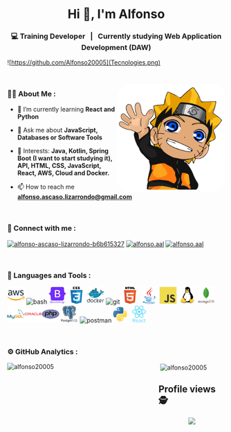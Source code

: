 <h1 align="center">Hi 👋, I'm Alfonso</h1>
<h3 align="center">💻 Training Developer &nbsp; | &nbsp;  Currently studying Web Application Development (DAW)</h3>

![https://github.com/Alfonso20005](Tecnologies.png)

<br>

### 👨‍💻 About Me :
<div style="display: inline_block">
  <img align="right" width="250" height="250" style="border-radius:30px; margin-top: -50px;" src="naruto.gif?raw=true" />

- 🌱 I’m currently learning **React and Python**

- 💬 Ask me about **JavaScript, Databases or Software Tools**

- 🎯 Interests: **Java, Kotlin, Spring Boot (I want to start studying it), API, HTML, CSS, JavaScript, React, AWS, Cloud and Docker.**

- 📫 How to reach me **alfonso.ascaso.lizarrondo@gmail.com**
</div>

<br>

### 🔗 Connect with me :
<p align="left">
<a href="https://linkedin.com/in/alfonso-ascaso-lizarrondo-b6b615327" target="blank"><img align="center" src="https://raw.githubusercontent.com/rahuldkjain/github-profile-readme-generator/master/src/images/icons/Social/linked-in-alt.svg" alt="alfonso-ascaso-lizarrondo-b6b615327" height="30" width="40" /></a>
<a href="https://instagram.com/alfonso.aal" target="blank"><img align="center" src="https://raw.githubusercontent.com/rahuldkjain/github-profile-readme-generator/master/src/images/icons/Social/instagram.svg" alt="alfonso.aal" height="30" width="40" /></a>
<a href="https://github.com/Alfonso20005" target="blank"><img align="center" src="https://raw.githubusercontent.com/rahuldkjain/github-profile-readme-generator/master/src/images/icons/Social/github.svg" alt="alfonso.aal" height="30" width="40" /></a>

</p>

<br>

### 🔨 Languages and Tools :

<p align="left"> <img src="https://raw.githubusercontent.com/devicons/devicon/master/icons/amazonwebservices/amazonwebservices-original-wordmark.svg" alt="aws" width="40" height="40"/> <img src="https://www.vectorlogo.zone/logos/gnu_bash/gnu_bash-icon.svg" alt="bash" width="40" height="40"/> <img src="https://raw.githubusercontent.com/devicons/devicon/master/icons/bootstrap/bootstrap-plain-wordmark.svg" alt="bootstrap" width="40" height="40"/> <img src="https://raw.githubusercontent.com/devicons/devicon/master/icons/css3/css3-original-wordmark.svg" alt="css3" width="40" height="40"/> <img src="https://raw.githubusercontent.com/devicons/devicon/master/icons/docker/docker-original-wordmark.svg" alt="docker" width="40" height="40"/> <img src="https://www.vectorlogo.zone/logos/git-scm/git-scm-icon.svg" alt="git" width="40" height="40"/> <img src="https://raw.githubusercontent.com/devicons/devicon/master/icons/html5/html5-original-wordmark.svg" alt="html5" width="40" height="40"/> <img src="https://raw.githubusercontent.com/devicons/devicon/master/icons/java/java-original.svg" alt="java" width="40" height="40"/> <img src="https://raw.githubusercontent.com/devicons/devicon/master/icons/javascript/javascript-original.svg" alt="javascript" width="40" height="40"/> <img src="https://raw.githubusercontent.com/devicons/devicon/master/icons/linux/linux-original.svg" alt="linux" width="40" height="40"/> <img src="https://raw.githubusercontent.com/devicons/devicon/master/icons/mongodb/mongodb-original-wordmark.svg" alt="mongodb" width="40" height="40"/><img src="https://raw.githubusercontent.com/devicons/devicon/master/icons/mysql/mysql-original-wordmark.svg" alt="mysql" width="40" height="40"/><img src="https://raw.githubusercontent.com/devicons/devicon/master/icons/oracle/oracle-original.svg" alt="oracle" width="40" height="40"/><img src="https://raw.githubusercontent.com/devicons/devicon/master/icons/php/php-original.svg" alt="php" width="40" height="40"/> <img src="https://raw.githubusercontent.com/devicons/devicon/master/icons/postgresql/postgresql-original-wordmark.svg" alt="postgresql" width="40" height="40"/> <img src="https://www.vectorlogo.zone/logos/getpostman/getpostman-icon.svg" alt="postman" width="40" height="40"/><img src="https://raw.githubusercontent.com/devicons/devicon/master/icons/python/python-original.svg" alt="python" width="40" height="40"/>  <img src="https://raw.githubusercontent.com/devicons/devicon/master/icons/react/react-original-wordmark.svg" alt="react" width="40" height="40"/> </p>

<br>

### ⚙️ GitHub Analytics :

<p><img align="left" src="https://github-readme-stats.vercel.app/api/top-langs?username=alfonso20005&show_icons=true&locale=en&layout=compact" alt="alfonso20005" width="350" height="200" /></p>

<p>&nbsp;<img align="center" src="https://github-readme-stats.vercel.app/api?username=alfonso20005&show_icons=true&locale=en" alt="alfonso20005" width="393" height="200" /></p>

 ## Profile views :detective: <br>
 <p align="center"> 
   <img alingn="center" src="https://profile-counter.glitch.me/Alfonso20005/count.svg" />
 </p>

<!--
**Alfonso20005/Alfonso20005** is a ✨ _special_ ✨ repository because its `README.md` (this file) appears on your GitHub profile.

Here are some ideas to get you started:

- 🔭 I’m currently working on ...
- 🌱 I’m currently learning ...
- 👯 I’m looking to collaborate on ...
- 🤔 I’m looking for help with ...
- 💬 Ask me about ...
- 📫 How to reach me: ...
- 😄 Pronouns: ...
- ⚡ Fun fact: ...
-->
